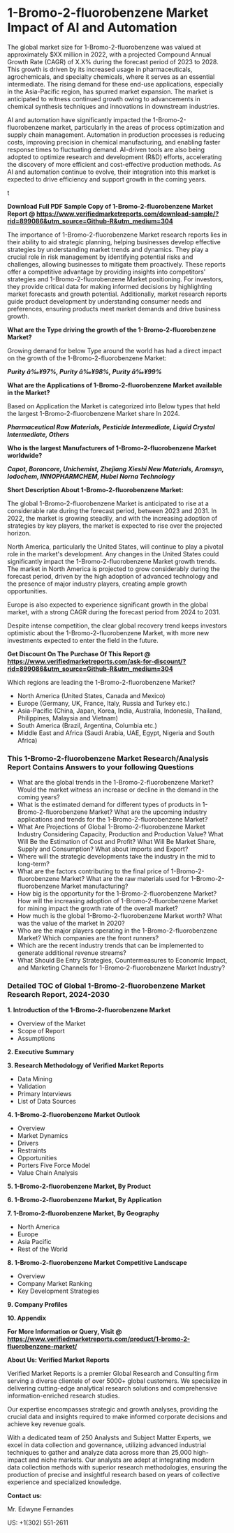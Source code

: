 <meta name="title" content="Global 1-Bromo-2-fluorobenzene Market Impact of AI and Automation"><meta name="description" content="The global market size for 1-Bromo-2-fluorobenzene was valued at approximately $XX million in 2022, with a projected Compound Annual Growth Rate (CAGR) of X.X% during "><meta name="title" content="1-Bromo-2-fluorobenzene Market Size, Share, Scope, Trends, Growth, Opportunities, Analysis, Forecast"><h1>1-Bromo-2-fluorobenzene Market Impact of AI and Automation</h1><p>The global market size for 1-Bromo-2-fluorobenzene was valued at approximately $XX million in 2022, with a projected Compound Annual Growth Rate (CAGR) of X.X% during the forecast period of 2023 to 2028. This growth is driven by its increased usage in pharmaceuticals, agrochemicals, and specialty chemicals, where it serves as an essential intermediate. The rising demand for these end-use applications, especially in the Asia-Pacific region, has spurred market expansion. The market is anticipated to witness continued growth owing to advancements in chemical synthesis techniques and innovations in downstream industries.</p><p>AI and automation have significantly impacted the 1-Bromo-2-fluorobenzene market, particularly in the areas of process optimization and supply chain management. Automation in production processes is reducing costs, improving precision in chemical manufacturing, and enabling faster response times to fluctuating demand. AI-driven tools are also being adopted to optimize research and development (R&D) efforts, accelerating the discovery of more efficient and cost-effective production methods. As AI and automation continue to evolve, their integration into this market is expected to drive efficiency and support growth in the coming years.</p>t</p><p id="" class=""><strong>Download Full PDF Sample Copy of 1-Bromo-2-fluorobenzene Market Report @ <a href="https://www.verifiedmarketreports.com/download-sample/?rid=899086&utm_source=Github-R&utm_medium=304" target="_blank">https://www.verifiedmarketreports.com/download-sample/?rid=899086&utm_source=Github-R&utm_medium=304</a></strong></p><p>The importance of&nbsp;1-Bromo-2-fluorobenzene Market research reports lies in their ability to aid strategic planning, helping businesses develop effective strategies by understanding market trends and dynamics. They play a crucial role in risk management by identifying potential risks and challenges, allowing businesses to mitigate them proactively. These reports offer a competitive advantage by providing insights into competitors' strategies and 1-Bromo-2-fluorobenzene Market positioning. For investors, they provide critical data for making informed decisions by highlighting market forecasts and growth potential. Additionally, market research reports guide product development by understanding consumer needs and preferences, ensuring products meet market demands and drive business growth.</p><p><strong>What are the&nbsp;Type driving the growth of the 1-Bromo-2-fluorobenzene Market?</strong></p><p id="" class="">Growing demand for below Type around the world has had a direct impact on the growth of the 1-Bromo-2-fluorobenzene Market:</p><em><strong>Purity â‰¥97%, Purity â‰¥98%, Purity â‰¥99%</strong></em></p><strong>What are the&nbsp;Applications&nbsp;of 1-Bromo-2-fluorobenzene Market available in the Market?</strong></p><p id="" class="">Based on Application the Market is categorized into Below types that held the largest 1-Bromo-2-fluorobenzene Market share In 2024.</p><em><strong>Pharmaceutical Raw Materials, Pesticide Intermediate, Liquid Crystal Intermediate, Others</strong></em></p><strong>Who is the largest Manufacturers of 1-Bromo-2-fluorobenzene Market worldwide?</strong></p><p><em><strong>Capot, Boroncore, Unichemist, Zhejiang Xieshi New Materials, Aromsyn, Iodochem, INNOPHARMCHEM, Hubei Norna Technology</strong></em></p><p id="" class=""><strong>Short Description About 1-Bromo-2-fluorobenzene Market:</strong></p><p>The global 1-Bromo-2-fluorobenzene Market is anticipated to rise at a considerable rate during the forecast period, between 2023 and 2031. In 2022, the market is growing steadily, and with the increasing adoption of strategies by key players, the market is expected to rise over the projected horizon.</p><p>North America, particularly the United States, will continue to play a pivotal role in the market's development. Any changes in the United States could significantly impact the 1-Bromo-2-fluorobenzene Market growth trends. The market in North America is projected to grow considerably during the forecast period, driven by the high adoption of advanced technology and the presence of major industry players, creating ample growth opportunities.</p><p>Europe is also expected to experience significant growth in the global market, with a strong CAGR during the forecast period from 2024 to 2031.</p><p>Despite intense competition, the clear global recovery trend keeps investors optimistic about the 1-Bromo-2-fluorobenzene Market, with more new investments expected to enter the field in the future.</p><p id="" class=""><strong>Get Discount On The Purchase Of This Report @ <a href="https://www.verifiedmarketreports.com/ask-for-discount/?rid=899086&utm_source=Github-R&utm_medium=304" target="_blank">https://www.verifiedmarketreports.com/ask-for-discount/?rid=899086&utm_source=Github-R&utm_medium=304</a></strong></p>Which regions are leading the 1-Bromo-2-fluorobenzene Market?</p><ul><li>North America (United States, Canada and Mexico)</li><li>Europe (Germany, UK, France, Italy, Russia and Turkey etc.)</li><li>Asia-Pacific (China, Japan, Korea, India, Australia, Indonesia, Thailand, Philippines, Malaysia and Vietnam)</li><li>South America (Brazil, Argentina, Columbia etc.)</li><li>Middle East and Africa (Saudi Arabia, UAE, Egypt, Nigeria and South Africa)</li></ul><h3 id="" class="">This 1-Bromo-2-fluorobenzene Market Research/Analysis Report Contains Answers to your following Questions</h3><ul><li>What are the global trends in the 1-Bromo-2-fluorobenzene Market? Would the market witness an increase or decline in the demand in the coming years?</li><li>What is the estimated demand for different types of products in 1-Bromo-2-fluorobenzene Market? What are the upcoming industry applications and trends for the 1-Bromo-2-fluorobenzene Market?</li><li>What Are Projections of Global 1-Bromo-2-fluorobenzene Market Industry Considering Capacity, Production and Production Value? What Will Be the Estimation of Cost and Profit? What Will Be Market Share, Supply and Consumption? What about imports and Export?</li><li>Where will the strategic developments take the industry in the mid to long-term?</li><li>What are the factors contributing to the final price of 1-Bromo-2-fluorobenzene Market? What are the raw materials used for 1-Bromo-2-fluorobenzene Market manufacturing?</li><li>How big is the opportunity for the 1-Bromo-2-fluorobenzene Market? How will the increasing adoption of 1-Bromo-2-fluorobenzene Market for mining impact the growth rate of the overall market?</li><li>How much is the global 1-Bromo-2-fluorobenzene Market worth? What was the value of the market In 2020?</li><li>Who are the major players operating in the 1-Bromo-2-fluorobenzene Market? Which companies are the front runners?</li><li>Which are the recent industry trends that can be implemented to generate additional revenue streams?</li><li>What Should Be Entry Strategies, Countermeasures to Economic Impact, and Marketing Channels for 1-Bromo-2-fluorobenzene Market Industry?</li></ul><h3 id="" class="">Detailed TOC of Global 1-Bromo-2-fluorobenzene Market Research Report, 2024-2030</h3><p id="" class=""><strong>1. Introduction of the 1-Bromo-2-fluorobenzene Market</strong></p><ul><li>Overview of the Market</li><li>Scope of Report</li><li>Assumptions</li></ul><p id="" class=""><strong>2. Executive Summary</strong></p><p id="" class=""><strong>3. Research Methodology of Verified Market Reports</strong></p><ul><li>Data Mining</li><li>Validation</li><li>Primary Interviews</li><li>List of Data Sources</li></ul><p id="" class=""><strong>4. 1-Bromo-2-fluorobenzene Market Outlook</strong></p><ul><li>Overview</li><li>Market Dynamics</li><li>Drivers</li><li>Restraints</li><li>Opportunities</li><li>Porters Five Force Model</li><li>Value Chain Analysis</li></ul><p id="" class=""><strong>5. 1-Bromo-2-fluorobenzene Market, By Product</strong></p><p id="" class=""><strong>6. 1-Bromo-2-fluorobenzene Market, By Application</strong></p><p id="" class=""><strong>7. 1-Bromo-2-fluorobenzene Market, By Geography</strong></p><ul><li>North America</li><li>Europe</li><li>Asia Pacific</li><li>Rest of the World</li></ul><p id="" class=""><strong>8. 1-Bromo-2-fluorobenzene Market Competitive Landscape</strong></p><ul><li>Overview</li><li>Company Market Ranking</li><li>Key Development Strategies</li></ul><p id="" class=""><strong>9. Company Profiles</strong></p><p id="" class=""><strong>10. Appendix</strong></p><p id="" class=""><strong>For More Information or Query, Visit @ <a href="https://www.verifiedmarketreports.com/product/1-bromo-2-fluorobenzene-market/" target="_blank">https://www.verifiedmarketreports.com/product/1-bromo-2-fluorobenzene-market/</a></strong></p><p id="" class=""><strong>About Us: Verified Market Reports</strong></p><p id="" class="">Verified Market Reports is a premier Global Research and Consulting firm serving a diverse clientele of over 5000+ global customers. We specialize in delivering cutting-edge analytical research solutions and comprehensive information-enriched research studies.</p><p id="" class="">Our expertise encompasses strategic and growth analyses, providing the crucial data and insights required to make informed corporate decisions and achieve key revenue goals.</p><p id="" class="">With a dedicated team of 250 Analysts and Subject Matter Experts, we excel in data collection and governance, utilizing advanced industrial techniques to gather and analyze data across more than 25,000 high-impact and niche markets. Our analysts are adept at integrating modern data collection methods with superior research methodologies, ensuring the production of precise and insightful research based on years of collective experience and specialized knowledge.</p><p id="" class=""><strong>Contact us:</strong></p><p id="" class="">Mr. Edwyne Fernandes</p><p id="" class="">US: +1(302) 551-2611</p>
